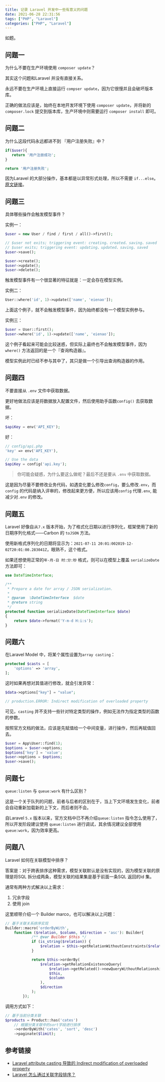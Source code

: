 ```yaml
---
title: 记录 Laravel 开发中一些有意义的问题
date: 2021-06-28 22:31:56
tags: ["PHP", "Laravel"]
categories: ["PHP", "Laravel"]
---
```


如题。

<!-- more -->

## 问题一
为什么不要在生产环境使用 `composer update`？

其实这个问题和Laravel 并没有直接关系。

永远不要在生产环境上直接运行 `compser update`，因为它很慢并且会破坏版本库。

正确的做法应该是，始终在本地开发环境下使用 `composer update`，并将新的`composer.lock` 提交到版本库，生产环境中则需要运行 `composer install` 即可。

## 问题二
为什么这段代码永远都进不到 『用户注册失败』中？
```php
if($user){
   return '用户注册成功';
}

return '用户注册失败';
```

因为Laravel 的大部分操作，基本都是以异常形式处理，所以不需要 `if...else`。[原文链接](https://learnku.com/articles/25947#reply84579)。

## 问题三
具体哪些操作会触发模型事件？

实例一：
```php
$user = new User / find / first / all()->first();

// $user not exits; triggering event: creating、created、saving、saved
// $user exits; triggering event: updating、updated、saving、saved
$user->save(); 

$user->create();
$user->update();
$user->delete();
```
触发模型事件有一个很显著的特征就是：一定会存在模型实例。

实例二：
```php
User::where('id', 1)->update(['name', 'eienao']); 
```
上面这个例子，就不会触发模型事件，因为始终都没有一个模型实例参与。

实例三：
```php
$user = User::first();
$user->where('id', 1)->update(['name', 'eienao']); 
```
这个例子看起来可能会比较迷惑，但实际上最终也不会触发模型事件，因为 `where()` 方法返回的是一个『查询构造器』。

模型实例此时已经不参与其中了，其只是做一个引导出查询构造器的作用。

## 问题四
不要直接从 `.env` 文件中获取数据。

更好地做法应该是将数据放入配置文件，然后使用助手函数`config()` 去获取数据。

坏：
```php
$apiKey = env('API_KEY');
```

好：
```php
// config/api.php
'key' => env('API_KEY'),

// Use the data
$apiKey = config('api.key');
```

> 你可能会疑惑，为什么要这么做呢？最后不还是要从 `.env` 中获取数据。 

这是因为尽量不要修改业务代码，如遇变化要么修改`config`，要么修改`.env`，而`config` 的代码是纳入评审的，修改起来更方便，所以应该用`config` 代理`.env`, 能减少对`.env` 的修改。

## 问题五
Laravel 好像自从`7.x` 版本开始，为了格式化日期以进行序列化，框架使用了新的日期序列化格式——Carbon 的 `toJSON` 方法。

使用新格式序列化的日期将显示为：`2021-07-11 20:01:002019-12-02T20:01:00.283041Z`，眼熟不，这个格式。

如果还想使用正常的`年-月-日 时:分:秒` 格式，则可以在模型上覆盖 `serializeDate` 方法即可：
```php
use DateTimeInterface;

/**
 * Prepare a date for array / JSON serialization.
 *
 * @param  \DateTimeInterface  $date
 * @return string
 */
protected function serializeDate(DateTimeInterface $date)
{
    return $date->format('Y-m-d H:i:s');
}
```

## 问题六

在Laravel Model 中，将某个属性设置为`array casting`：
```php
protected $casts = [
    'options' => 'array',
];
```

这时如果再想对其值进行修改，就会引发异常：
```php
$data->options["key"] = "value";

// production.ERROR: Indirect modification of overloaded property
```

可见，`casting` 并不支持一些针对特定类型的操作，例如无法作为指定类型的函数的参数。

按照官方文档的做法，应该是先赋值给一个中间变量，进行操作，然后再赋值回去。

```php
$user = App\User::find(1);
$options = $user->options;
$options['key'] = 'value';
$user->options = $options;
$user->save();
```

## 问题七

`queue:listen` 与 `queue:work` 有什么区别？

这是一个关于队列的问题，前者与后者的区别在于，当上下文环境发生变化，前者会自动重新加载新的上下文，而后者则不会。

自Laravel `5.x` 版本以来，官方文档中已不再介绍`queue:listen` 指令怎么使用了，所以开发阶段建议使用 `queue:listen` 进行调试，其余情况建议全部使用 `queue:work`，因为效率更高。

## 问题八
Laravel 如何在关联模型中排序？

答案是：对于跨表排序这种需求，模型关联默认是没有实现的，因为模型关联的原理是将SQL 拆分成两条，模型关联的结果集是基于前面一条SQL 返回的id 集。

通常有两种方式解决以上需求：
1. 冗余字段
2. 使用 join

这里顺带介绍一个 Builder marco，也可以解决以上问题：
```php
// 基于关联关系排序实现
Builder::macro('orderByWith', 
    function ($relation, $column, $direction = 'asc'): Builder{
            /** @var Builder $this */
            if (is_string($relation)) {
                $relation = $this->getRelationWithoutConstraints($relation);
            }

            return $this->orderBy(
                $relation->getRelationExistenceQuery(
                    $relation->getRelated()->newQueryWithoutRelationships(),
                    $this,
                    $column
                ),
                $direction
            );
        });
```

调用方式如下：
```php
// 基于当前分类关联
$products = Product::has('cates')
    // 根据分类关联中的sort字段进行排序
    ->orderByWith('cates', 'sort', 'desc')
    ->paginate($limit);
```

## 参考链接
* [Laravel attribute casting 导致的 Indirect modification of overloaded property](https://www.cnblogs.com/sgm4231/p/10194746.html)
* [Laravel 怎么通过关联字段排序？](https://learnku.com/laravel/t/9290/how-can-laravel-be-sorted-by-associated-fields)